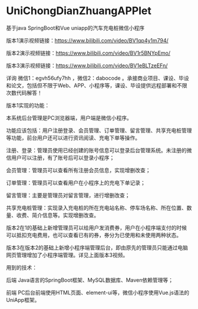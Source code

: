 # UniChongDianZhuangAPPlet
基于java SpringBoot和Vue uniapp的汽车充电桩微信小程序

版本1演示视频链接：https://www.bilibili.com/video/BV1qp4y1m794/

版本2演示视频链接：https://www.bilibili.com/video/BV1r5BNYpEmo/

版本3演示视频链接：https://www.bilibili.com/video/BV1eBLTzeEFn/

详询 微信1：egvh56ufy7hh ，微信2：dabocode 。承接商业项目、课设、毕设和论文，包括但不限于Web、APP、小程序等，课设、毕设提供远程部署和不限次数代码解答！

版本1实现的功能：

本系统后台管理是PC浏览器端，用户端是微信小程序。

功能应该包括：用户注册登录、会员管理、订单管理、留言管理、共享充电桩管理等功能，前台用户还可以进行资讯阅读、充电下单等操作。

注册、登录：管理员使用已经创建的账号信息可以登录后台管理系统。未注册的微信用户可以注册，有了账号后可以登录小程序；

会员管理：管理员可以查看所有注册会员信息，实现增删改查；

订单管理：管理员可以查看用户在小程序上的充电下单记录；

留言管理：主要是管理员对留言管理，进行增删改查；

共享充电桩管理：实现录入充电桩的所在充电站名称、停车场名称、所在位置、数量、收费、简介信息等。实现增删改查。

版本2在1的基础上新增管理员可以给用户发消费券，用户在小程序端支付的时候可以抵扣充电费用，也可以查看已有的券，券分为已使用和未使用两种状态。

版本3在版本2的基础上新增小程序端管理后台，即由原先的管理员只能通过电脑网页管理增加了小程序端管理。详见上面版本3视频。

用到的技术：

后端 Java语言的SpringBoot框架、MySQL数据库、Maven依赖管理等；

前端 PC后台前端使用HTML页面、element-ui等，微信小程序使用Vue.js语法的UniApp框架。
